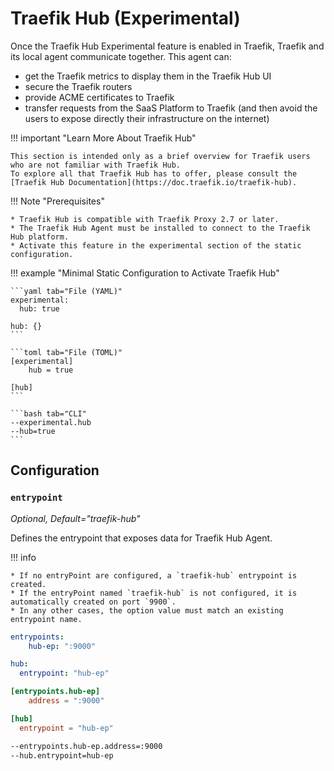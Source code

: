 # Traefik Hub (Experimental)

Once the Traefik Hub Experimental feature is enabled in Traefik,
Traefik and its local agent communicate together.
This agent can:

* get the Traefik metrics to display them in the Traefik Hub UI 
* secure the Traefik routers 
* provide ACME certificates to Traefik 
* transfer requests from the SaaS Platform to Traefik (and then avoid the users to expose directly their infrastructure on the internet)

!!! important "Learn More About Traefik Hub"

    This section is intended only as a brief overview for Traefik users who are not familiar with Traefik Hub.
    To explore all that Traefik Hub has to offer, please consult the [Traefik Hub Documentation](https://doc.traefik.io/traefik-hub).

!!! Note "Prerequisites"

    * Traefik Hub is compatible with Traefik Proxy 2.7 or later.
    * The Traefik Hub Agent must be installed to connect to the Traefik Hub platform.
    * Activate this feature in the experimental section of the static configuration.

!!! example "Minimal Static Configuration to Activate Traefik Hub"

    ```yaml tab="File (YAML)"
    experimental:
      hub: true

    hub: {}
    ```

    ```toml tab="File (TOML)"
    [experimental]
        hub = true

    [hub]
    ```

    ```bash tab="CLI"
    --experimental.hub
    --hub=true
    ```

## Configuration

### `entrypoint`

_Optional, Default="traefik-hub"_

Defines the entrypoint that exposes data for Traefik Hub Agent.

!!! info

    * If no entryPoint are configured, a `traefik-hub` entrypoint is created.  
    * If the entryPoint named `traefik-hub` is not configured, it is automatically created on port `9900`.
    * In any other cases, the option value must match an existing entrypoint name.

```yaml tab="File (YAML)"
entrypoints:
    hub-ep: ":9000"

hub:
  entrypoint: "hub-ep"
```

```toml tab="File (TOML)"
[entrypoints.hub-ep]
    address = ":9000"

[hub]
  entrypoint = "hub-ep"
```

```bash tab="CLI"
--entrypoints.hub-ep.address=:9000
--hub.entrypoint=hub-ep
```
